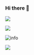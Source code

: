 ### Hi there 👋

<!--
**little3201/little3201** is a ✨ _special_ ✨ repository because its `README.md` (this file) appears on your GitHub profile.

Here are some ideas to get you started:

- 🔭 I’m currently working on ...
- 🌱 I’m currently learning ...
- 👯 I’m looking to collaborate on ...
- 🤔 I’m looking for help with ...
- 💬 Ask me about ...
- 📫 How to reach me: ...
- 😄 Pronouns: ...
- ⚡ Fun fact: ...
-->

![](https://visitor-badge.glitch.me/badge?page_id=little3201.readme)

![](http://antzuhl.cn:4000/get/@little3201.readme)

![info](https://github-readme-stats.vercel.app/api?username=little3201&show_icons=true&count_private=true&hide=prs&theme=default_repocard)

[![](https://img.shields.io/badge/-Java-007396?style=flat-square&logo=java&logoColor=ffffff)](https://reactjs.org/)

